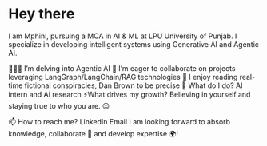 # Hey there
I am Mphini, pursuing a MCA in AI & ML at LPU  University of Punjab. I specialize in developing intelligent systems using Generative AI and Agentic AI.

👩🏻‍💻 I’m delving into Agentic AI
👯 I’m eager to collaborate on projects leveraging LangGraph/LangChain/RAG technologies
📖 I enjoy reading real-time fictional conspiracies, Dan Brown to be precise
🌱 What do I do?
AI intern and Ai research
⚡What drives my growth?
Believing in yourself and staying true to who you are. 😌

📫 How to reach me?
LinkedIn
Email
I am looking forward to absorb knowledge, collaborate 🤝 and develop expertise 🌍!

